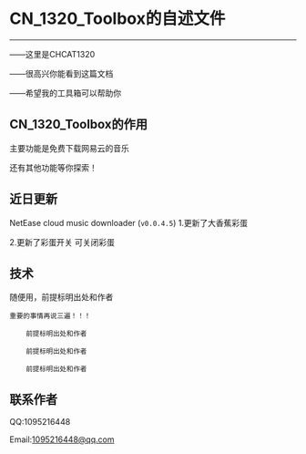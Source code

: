 # CN_1320_Toolbox的自述文件
***
——这里是CHCAT1320

——很高兴你能看到这篇文档

——希望我的工具箱可以帮助你
## CN_1320_Toolbox的作用
主要功能是免费下载网易云的音乐

还有其他功能等你探索！

## 近日更新
NetEase cloud music downloader (`v0.0.4.5`)
1.更新了大香蕉彩蛋

2.更新了彩蛋开关
    可关闭彩蛋
## 技术
随便用，前提标明出处和作者

    重要的事情再说三遍！！！

        前提标明出处和作者

        前提标明出处和作者

        前提标明出处和作者

## 联系作者
QQ:1095216448

Email:1095216448@qq.com